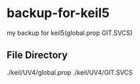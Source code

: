 # backup-for-keil5
my backup for keil5(global.prop GIT.SVCS)

## File Directory
./keil/UV4/global.prop
./keil/UV4/GIT.SVCS
